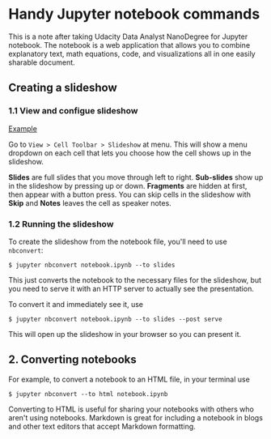 # Handy Jupyter notebook commands
This is a note after taking Udacity Data Analyst NanoDegree for Jupyter notebook. The notebook is a web application that allows you to combine explanatory text, math equations, code, and visualizations all in one easily sharable document.

## Creating a slideshow

### 1.1 View and configue slideshow

[Example](https://nbviewer.jupyter.org/format/slides/github/jorisvandenbossche/2015-PyDataParis/blob/master/pandas_introduction.ipynb#/)

Go to `View > Cell Toolbar > Slideshow` at menu. This will show a menu dropdown on each cell that lets you choose how the cell shows up in the slideshow.

**Slides** are full slides that you move through left to right. **Sub-slides** show up in the slideshow by pressing up or down. **Fragments** are hidden at first, then appear with a button press. You can skip cells in the slideshow with **Skip** and **Notes** leaves the cell as speaker notes.

### 1.2 Running the slideshow

To create the slideshow from the notebook file, you'll need to use `nbconvert`:

```shell
$ jupyter nbconvert notebook.ipynb --to slides
```

This just converts the notebook to the necessary files for the slideshow, but you need to serve it with an HTTP server to actually see the presentation.

To convert it and immediately see it, use

```shell
$ jupyter nbconvert notebook.ipynb --to slides --post serve
```
This will open up the slideshow in your browser so you can present it.

## 2. Converting notebooks

For example, to convert a notebook to an HTML file, in your terminal use


```shell
$ jupyter nbconvert --to html notebook.ipynb
```

Converting to HTML is useful for sharing your notebooks with others who aren't using notebooks. Markdown is great for including a notebook in blogs and other text editors that accept Markdown formatting.
